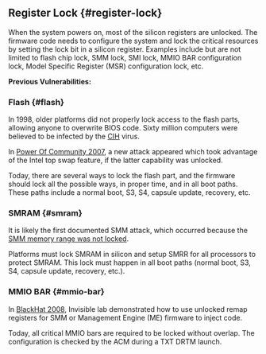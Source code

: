 ## Register Lock {#register-lock}

When the system powers on, most of the silicon registers are unlocked. The firmware code needs to configure the system and lock the critical resources by setting the lock bit in a silicon register. Examples include but are not limited to flash chip lock, SMM lock, SMI lock, MMIO BAR configuration lock, Model Specific Register (MSR) configuration lock, etc.

**Previous Vulnerabilities:**

### Flash {#flash}

In 1998, older platforms did not properly lock access to the flash parts, allowing anyone to overwrite BIOS code. Sixty million computers were believed to be infected by the [CIH](https://en.wikipedia.org/wiki/CIH_(computer_virus)) virus.

In [Power Of Community 2007](http://powerofcommunity.net/poc2007/sunbing.pdf), a new attack appeared which took advantage of the Intel top swap feature, if the latter capability was unlocked.

Today, there are several ways to lock the flash part, and the firmware should lock all the possible ways, in proper time, and in all boot paths. These paths include a normal boot, S3, S4, capsule update, recovery, etc.

### SMRAM {#smram}

It is likely the first documented SMM attack, which occurred because the [SMM memory range was not locked](https://www.researchgate.net/publication/241643659_Using_CPU_System_Management_Mode_to_Circumvent_Operating_System_Security_Functions).

Platforms must lock SMRAM in silicon and setup SMRR for all processors to protect SMRAM. This lock must happen in all boot paths (normal boot, S3, S4, capsule update, recovery, etc.).

### MMIO BAR {#mmio-bar}

In [BlackHat 2008](https://invisiblethingslab.com/resources/bh08/part2-full.pdf), Invisible lab demonstrated how to use unlocked remap registers for SMM or Management Engine (ME) firmware to inject code.

Today, all critical MMIO bars are required to be locked without overlap. The configuration is checked by the ACM during a TXT DRTM launch.